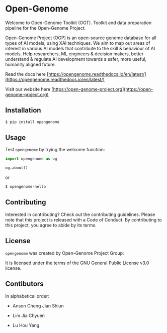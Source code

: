 # Open-Genome

Welcome to Open-Genome Toolkit (OGT). Toolkit and data preparation pipeline for the Open-Genome Project.

Open-Genome Project (OGP) is an open-source genome database for all types of AI models, using XAI techniques. We aim to map out areas of interest in various AI models that contribute to the skill & behaviour of AI models. Help researchers, ML engineers & decision makers, better understand & regulate AI development towards a safer, more useful, humanity aligned future.

Read the docs here [https://opengenome.readthedocs.io/en/latest/](https://opengenome.readthedocs.io/en/latest/)

Visit our website here [https://open-genome-project.org](https://open-genome-project.org)

## Installation

```bash
$ pip install opengenome
```

## Usage

Test `opengenome` by trying the welcome function:

```python
import opengenome as og

og.about()
```

or

```bash
$ opengenome-hello
```

## Contributing

Interested in contributing? Check out the contributing guidelines. Please note that this project is released with a Code of Conduct. By contributing to this project, you agree to abide by its terms.

## License

`opengenome` was created by Open-Genome Project Group:

It is licensed under the terms of the GNU General Public License v3.0 license.

## Contibutors

In alphabetical order:

- Anson Cheng Jian Shiun

- Lim Jia Chyuen

- Lu Hou Yang
